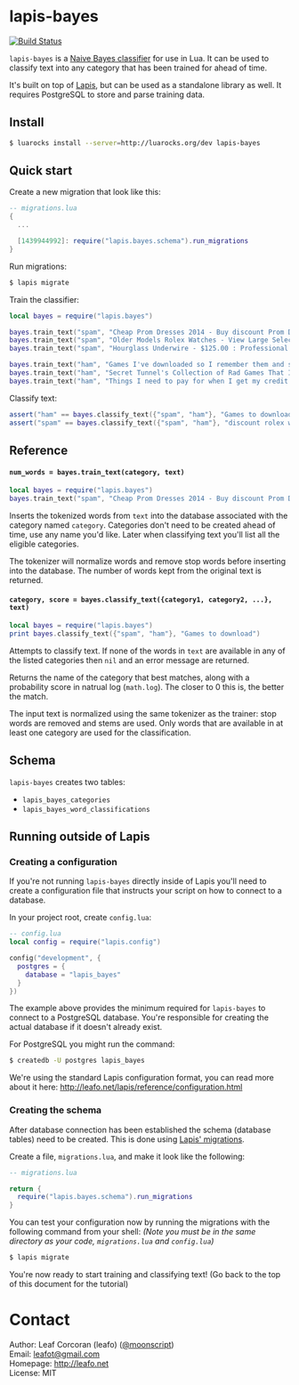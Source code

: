 # lapis-bayes

[![Build Status](https://travis-ci.org/leafo/lapis-bayes.svg?branch=master)](https://travis-ci.org/leafo/lapis-bayes)

`lapis-bayes` is a [Naive Bayes
classifier](https://en.wikipedia.org/wiki/Naive_Bayes_classifier) for use in
Lua. It can be used to classify text into any category that has been trained
for ahead of time.

It's built on top of [Lapis](http://leafo.net/lapis), but can be used as a
standalone library as well. It requires PostgreSQL to store and parse training
data.

## Install

```bash
$ luarocks install --server=http://luarocks.org/dev lapis-bayes
```

## Quick start

Create a new migration that look like this: 

```lua
-- migrations.lua
{
  ...

  [1439944992]: require("lapis.bayes.schema").run_migrations
}
```

Run migrations:

```bash
$ lapis migrate
```

Train the classifier:

```lua
local bayes = require("lapis.bayes")

bayes.train_text("spam", "Cheap Prom Dresses 2014 - Buy discount Prom Dress")
bayes.train_text("spam", "Older Models Rolex Watches - View Large Selection of Rolex")
bayes.train_text("spam", "Hourglass Underwire - $125.00 : Professional swimwear")

bayes.train_text("ham", "Games I've downloaded so I remember them and stuff")
bayes.train_text("ham", "Secret Tunnel's Collection of Rad Games That I Dig")
bayes.train_text("ham", "Things I need to pay for when I get my credit card back")
```

Classify text:

```lua
assert("ham" == bayes.classify_text({"spam", "ham"}, "Games to download"))
assert("spam" == bayes.classify_text({"spam", "ham"}, "discount rolex watch"))
```

## Reference

#### `num_words = bayes.train_text(category, text)`

```lua
local bayes = require("lapis.bayes")
bayes.train_text("spam", "Cheap Prom Dresses 2014 - Buy discount Prom Dress")
```

Inserts the tokenized words from `text` into the database associated with the
category named `category`. Categories don't need to be created ahead of time,
use any name you'd like. Later when classifying text you'll list all the
eligible categories.

The tokenizer will normalize words and remove stop words before inserting into
the database. The number of words kept from the original text is returned.

#### `category, score = bayes.classify_text({category1, category2, ...}, text)`

```lua
local bayes = require("lapis.bayes")
print bayes.classify_text({"spam", "ham"}, "Games to download")
```

Attempts to classify text. If none of the words in `text` are available in any
of the listed categories then `nil` and an error message are returned.

Returns the name of the category that best matches, along with a probability
score in natrual log (`math.log`). The closer to 0 this is, the better the
match.

The input text is normalized using the same tokenizer as the trainer: stop
words are removed and stems are used. Only words that are available in at least
one category are used for the classification.

## Schema

`lapis-bayes` creates two tables:

* `lapis_bayes_categories`
* `lapis_bayes_word_classifications`

## Running outside of Lapis

### Creating a configuration

If you're not running `lapis-bayes` directly inside of Lapis you'll need to
create a configuration file that instructs your script on how to connect to a
database.

In your project root, create `config.lua`:


```lua
-- config.lua
local config = require("lapis.config")

config("development", {
  postgres = {
    database = "lapis_bayes"
  }
})
```

The example above provides the minimum required for `lapis-bayes` to connect to
a PostgreSQL database. You're responsible for creating the actual database if
it doesn't already exist.

For PostgreSQL you might run the command:

```bash
$ createdb -U postgres lapis_bayes
```

We're using the standard Lapis configuration format, you can read more about it
here: http://leafo.net/lapis/reference/configuration.html

### Creating the schema

After database connection has been established the schema (database tables)
need to be created. This is done using [Lapis'
migrations](http://leafo.net/lapis/reference/database.html#database-migrations).

Create a file, `migrations.lua`, and make it look like the following:


```lua
-- migrations.lua

return {
  require("lapis.bayes.schema").run_migrations
}
```

You can test your configuration now by running the migrations with the
following command from your shell: *(Note you must be in the same directory as
your code, `migrations.lua` and `config.lua`)*

```bash
$ lapis migrate
```

You're now ready to start training and classifying text! (Go back to the top of
this document for the tutorial)

# Contact

Author: Leaf Corcoran (leafo) ([@moonscript](http://twitter.com/moonscript))  
Email: leafot@gmail.com  
Homepage: <http://leafo.net>  
License: MIT


